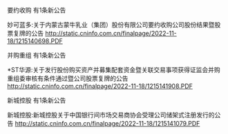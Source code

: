 要约收购 有1条新公告 

妙可蓝多:关于内蒙古蒙牛乳业（集团）股份有限公司要约收购公司股份结果暨股票复牌的公告 http://static.cninfo.com.cn/finalpage/2022-11-18/1215140698.PDF 

并购重组 有1条新公告 

*ST华源:关于发行股份购买资产并募集配套资金暨关联交易事项获得证监会并购重组委审核有条件通过暨公司股票复牌的公告 http://static.cninfo.com.cn/finalpage/2022-11-18/1215141908.PDF 

新城控股 有1条新公告 

新城控股:新城控股关于中国银行间市场交易商协会受理公司储架式注册发行的公告 http://static.cninfo.com.cn/finalpage/2022-11-18/1215141079.PDF 


